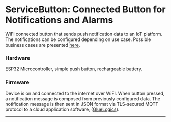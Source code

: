 ServiceButton: Connected Button for Notifications and Alarms
======

WiFi connected button that sends push notification data to an IoT platform. The notifications can be configured depending on use case.
Possible business cases are presented [here](https://github.com/eptecon/service_button/tree/master/Docs).


### Hardware

ESP32 Microcontroller, simple push button, rechargeable battery.

### Firmware

Device is on and connected to the internet over WiFI. When button pressed, a notification message is composed from previously configured
data. The notification message is then sent in JSON format via TLS-secured MQTT protocol to a cloud application software, ([GlueLogics](https://github.com/eptecon/gluelogics)).


---
